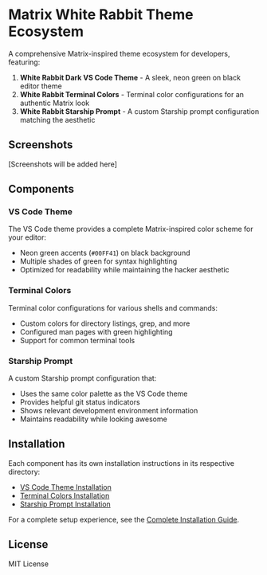 # Matrix White Rabbit Theme Ecosystem

A comprehensive Matrix-inspired theme ecosystem for developers, featuring:

1. **White Rabbit Dark VS Code Theme** - A sleek, neon green on black editor theme
2. **White Rabbit Terminal Colors** - Terminal color configurations for an authentic Matrix look
3. **White Rabbit Starship Prompt** - A custom Starship prompt configuration matching the aesthetic

## Screenshots

[Screenshots will be added here]

## Components

### VS Code Theme

The VS Code theme provides a complete Matrix-inspired color scheme for your editor:
- Neon green accents (`#00FF41`) on black background
- Multiple shades of green for syntax highlighting
- Optimized for readability while maintaining the hacker aesthetic

### Terminal Colors

Terminal color configurations for various shells and commands:
- Custom colors for directory listings, grep, and more
- Configured man pages with green highlighting
- Support for common terminal tools

### Starship Prompt

A custom Starship prompt configuration that:
- Uses the same color palette as the VS Code theme
- Provides helpful git status indicators
- Shows relevant development environment information
- Maintains readability while looking awesome

## Installation

Each component has its own installation instructions in its respective directory:

- [VS Code Theme Installation](./vscode-theme/README.md)
- [Terminal Colors Installation](./terminal/README.md)
- [Starship Prompt Installation](./starship/README.md)

For a complete setup experience, see the [Complete Installation Guide](./INSTALLATION.md).

## License

MIT License
